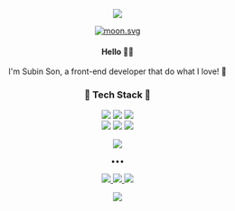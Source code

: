 <div align="center">
  <p class="header">
    <img src="https://capsule-render.vercel.app/api?type=waving&color=0:fad4ef,100:c2b2ee&height=240&text=Merry%20Fraise%20🍓&desc=ෆꈍ◡ꈍෆ&animation=twinkling&fontColor=fffbfe&fontSize=40&fontAlignY=40&descAlignY=64"/>
  </p>
  
  <p class="bio">
    <div class="moon">
      <a href="https://moon-svg.minung.dev">
       <img src="https://moon-svg.minung.dev/moon.svg?size=80&theme=ray&rotate=0" alt="moon.svg">
      </a>
    </div>
    <h4>Hello 👋🏻</h4>
    <p>I'm Subin Son, a front-end developer that do what I love! 🐰</p>
  </p>

  <p class="tech">
    <h3>🍑 Tech Stack 🍑</h3>
    <div class="language">
     <img src="https://img.shields.io/badge/javascript-%23323330.svg?style=for-the-badge&logo=javascript&logoColor=%23F7DF1E"/>
     <img src="https://img.shields.io/badge/html5-%23E34F26.svg?style=for-the-badge&logo=html5&logoColor=white"/>
     <img src="https://img.shields.io/badge/css3-%231572B6.svg?style=for-the-badge&logo=css3&logoColor=white"/>
    </div>
    <div class="framework">
     <img src="https://img.shields.io/badge/react-%2320232a.svg?style=for-the-badge&logo=react&logoColor=%2361DAFB"/>
     <img src="https://img.shields.io/badge/styled--components-DB7093?style=for-the-badge&logo=styled-components&logoColor=white"/>
     <img src="https://img.shields.io/badge/redux-%23593d88.svg?style=for-the-badge&logo=redux&logoColor=white"/>
   </div>
  </p>
  
  <p class="stats">
   <img src="https://github-readme-stats.vercel.app/api?username=merryfraise&count_private=true&show_icons=true&bg_color=fffeff&title_color=fad4ef&text_color=c2b2ee&icon_color=fad4ef&hide_border=true"/>
  </p>
  
  <p class="division">•••</p>
  
  <p class="contact">
    <a href="https://merryfraise.github.io/">
      <img src="https://img.shields.io/badge/blog-%23121011.svg?style=for-the-badge&logo=github&logoColor=white"/>
    </a>
    <a href="https://www.instagram.com/sonshoupeach/">
      <img src="https://img.shields.io/badge/Instagram-%23E4405F.svg?style=for-the-badge&logo=Instagram&logoColor=white"/>
    </a>
    <a href="mailto:shoutrawberry@gmail.com">
      <img src="https://img.shields.io/badge/Gmail-D14836?style=for-the-badge&logo=gmail&logoColor=white"/>
    </a>
  </p>
  
  <p class="hits">
    <a href="https://hits.seeyoufarm.com">
      <img src="https://hits.seeyoufarm.com/api/count/incr/badge.svg?url=https%3A%2F%2Fgithub.com%2Fmerryfraise&count_bg=%23FAD4EF&title_bg=%23C2B2EE&icon=ko-fi.svg&icon_color=%23FFFBFE&title=hits&edge_flat=false"/>
    </a>
  </p>
</div>
